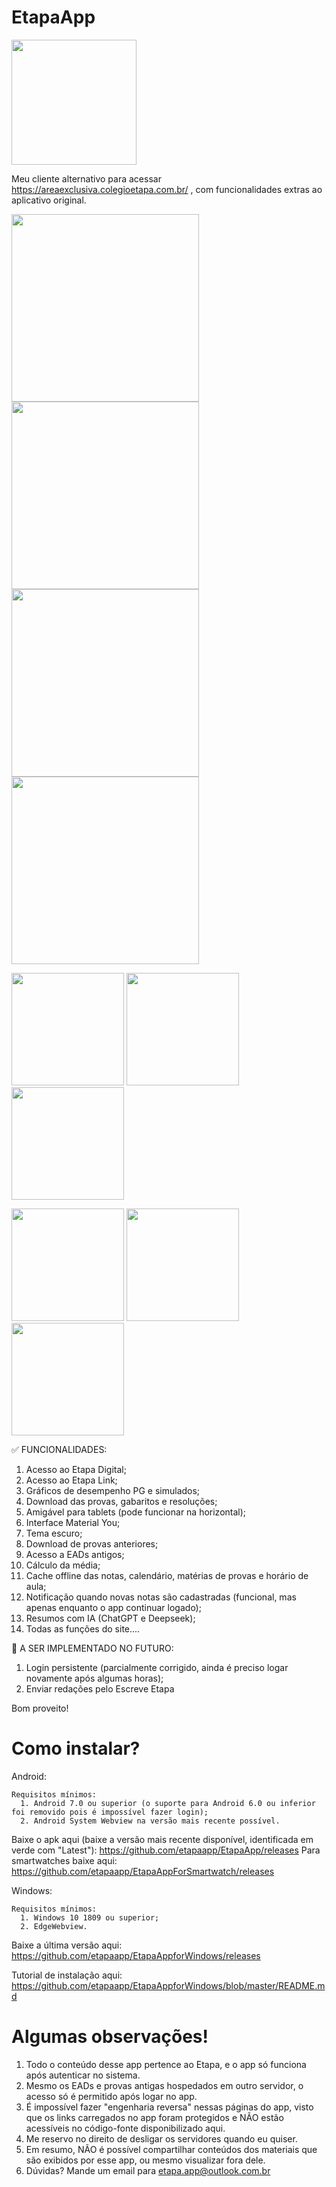 # EtapaApp #

<img src="https://github.com/etapaapp/EtapaApp/blob/master/app/src/main/ic_launcher-playstore.png" width="200"/> 

Meu cliente alternativo para acessar https://areaexclusiva.colegioetapa.com.br/ , com funcionalidades extras ao aplicativo original.

<img src="https://github.com/etapaapp/EtapaApp/blob/master/app/imagens/tablet_1.png" width="300"/> <img src="https://github.com/etapaapp/EtapaApp/blob/master/app/imagens/tablet_2.png" width="300"/> 
<img src="https://github.com/etapaapp/EtapaApp/blob/master/app/imagens/tablet_3.png" width="300"/> <img src="https://github.com/etapaapp/EtapaApp/blob/master/app/imagens/tablet_4.png" width="300"/>

<img src="https://github.com/etapaapp/EtapaApp/blob/master/app/imagens/phone_1.jpg" width="180"/> <img src="https://github.com/etapaapp/EtapaApp/blob/master/app/imagens/phone_2.jpg" width="180"/> 
<img src="https://github.com/etapaapp/EtapaApp/blob/master/app/imagens/phone_3.jpg" width="180"/>

<img src="https://github.com/etapaapp/EtapaApp/blob/master/app/imagens/phone_8.jpg" width="180"/> <img src="https://github.com/etapaapp/EtapaApp/blob/master/app/imagens/phone_9.jpg" width="180"/> 
<img src="https://github.com/etapaapp/EtapaApp/blob/master/app/imagens/phone_10.jpg" width="180"/>

✅ FUNCIONALIDADES:
1. Acesso ao Etapa Digital;
2. Acesso ao Etapa Link;
3. Gráficos de desempenho PG e simulados;
4. Download das provas, gabaritos e resoluções;
5. Amigável para tablets (pode funcionar na horizontal);
6. Interface Material You;
7. Tema escuro;
8. Download de provas anteriores;
9. Acesso a EADs antigos;
10. Cálculo da média;
11. Cache offline das notas, calendário, matérias de provas e horário de aula;
12. Notificação quando novas notas são cadastradas (funcional, mas apenas enquanto o app continuar logado);
13. Resumos com IA (ChatGPT e Deepseek);
14. Todas as funções do site....

🚫 A SER IMPLEMENTADO NO FUTURO:
1. Login persistente (parcialmente corrigido, ainda é preciso logar novamente após algumas horas);
2. Enviar redações pelo Escreve Etapa

Bom proveito!

# Como instalar? #
Android:

    Requisitos mínimos:
      1. Android 7.0 ou superior (o suporte para Android 6.0 ou inferior foi removido pois é impossível fazer login);
      2. Android System Webview na versão mais recente possível.

  Baixe o apk aqui (baixe a versão mais recente disponível, identificada em verde com "Latest"): https://github.com/etapaapp/EtapaApp/releases
  Para smartwatches baixe aqui: https://github.com/etapaapp/EtapaAppForSmartwatch/releases

Windows:

    Requisitos mínimos:
      1. Windows 10 1809 ou superior;
      2. EdgeWebview.
  Baixe a última versão aqui: https://github.com/etapaapp/EtapaAppforWindows/releases
  
  Tutorial de instalação aqui: https://github.com/etapaapp/EtapaAppforWindows/blob/master/README.md
  
# Algumas observações! #

1. Todo o conteúdo desse app pertence ao Etapa, e o app só funciona após autenticar no sistema.
2. Mesmo os EADs e provas antigas hospedados em outro servidor, o acesso só é permitido após logar no app.
3. É impossível fazer "engenharia reversa" nessas páginas do app, visto que os links carregados no app foram protegidos e NÃO estão acessíveis no código-fonte disponibilizado aqui.
4. Me reservo no direito de desligar os servidores quando eu quiser.
5. Em resumo, NÃO é possível compartilhar conteúdos dos materiais que são exibidos por esse app, ou mesmo visualizar fora dele.
6. Dúvidas? Mande um email para etapa.app@outlook.com.br
